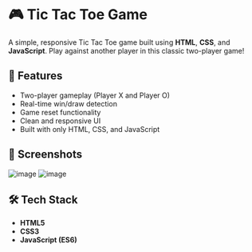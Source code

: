 # 🎮 Tic Tac Toe Game

A simple, responsive Tic Tac Toe game built using **HTML**, **CSS**, and **JavaScript**. Play against another player in this classic two-player game!

## 🚀 Features

- Two-player gameplay (Player X and Player O)
- Real-time win/draw detection
- Game reset functionality
- Clean and responsive UI
- Built with only HTML, CSS, and JavaScript

## 📸 Screenshots

![image](https://github.com/user-attachments/assets/0831ca5a-a12b-4281-b1f3-5d414a7db6ec)
![image](https://github.com/user-attachments/assets/3a1232a8-51a5-436d-9b7f-cdc157fe9ecc)



## 🛠️ Tech Stack

- **HTML5**
- **CSS3**
- **JavaScript (ES6)**





